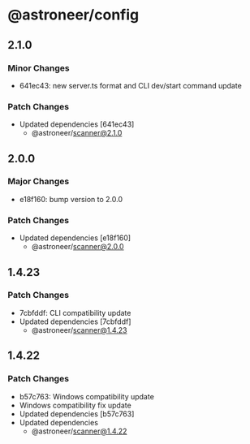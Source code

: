 # @astroneer/config

## 2.1.0

### Minor Changes

- 641ec43: new server.ts format and CLI dev/start command update

### Patch Changes

- Updated dependencies [641ec43]
  - @astroneer/scanner@2.1.0

## 2.0.0

### Major Changes

- e18f160: bump version to 2.0.0

### Patch Changes

- Updated dependencies [e18f160]
  - @astroneer/scanner@2.0.0

## 1.4.23

### Patch Changes

- 7cbfddf: CLI compatibility update
- Updated dependencies [7cbfddf]
  - @astroneer/scanner@1.4.23

## 1.4.22

### Patch Changes

- b57c763: Windows compatibility update
- Windows compatibility fix update
- Updated dependencies [b57c763]
- Updated dependencies
  - @astroneer/scanner@1.4.22
